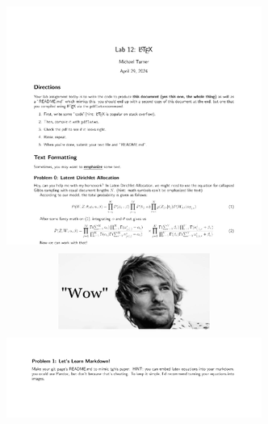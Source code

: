 ![Image1](1.png)
<p align="center">
    <img src ="wow.jpg" alt="wow" style="width:300px;height:150px;">
</p>

![image2](2.png)
